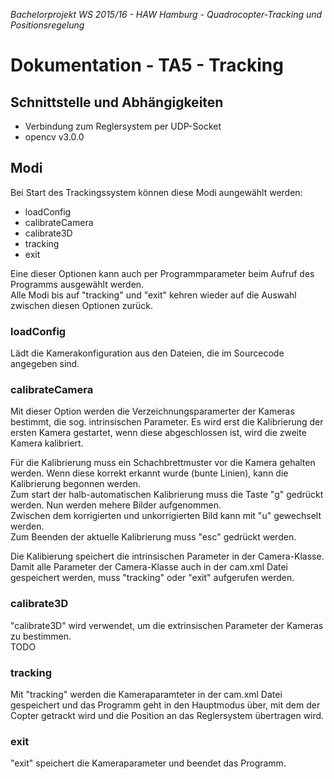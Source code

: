 *Bachelorprojekt WS 2015/16 - HAW Hamburg - Quadrocopter-Tracking und Positionsregelung*
# Dokumentation - TA5 - Tracking


## Schnittstelle und Abhängigkeiten
- Verbindung zum Reglersystem per UDP-Socket
- opencv v3.0.0


## Modi
Bei Start des Trackingssystem können diese Modi aungewählt werden:

- loadConfig
- calibrateCamera
- calibrate3D
- tracking
- exit

Eine dieser Optionen kann auch per Programmparameter beim Aufruf des Programms ausgewählt werden.  
Alle Modi bis auf "tracking" und "exit" kehren wieder auf die Auswahl zwischen diesen Optionen zurück.


### loadConfig
Lädt die Kamerakonfiguration aus den Dateien, die im Sourcecode angegeben sind.

### calibrateCamera
Mit dieser Option werden die Verzeichnungsparamerter der Kameras bestimmt, die sog. intrinsischen Parameter. Es wird erst die Kalibrierung der ersten Kamera gestartet, wenn diese abgeschlossen ist, wird die zweite Kamera kalibriert.

Für die Kalibrierung muss ein Schachbrettmuster vor die Kamera gehalten werden. Wenn diese korrekt erkannt wurde (bunte Linien), kann die Kalibrierung begonnen werden.  
Zum start der halb-automatischen Kalibrierung muss die Taste "g" gedrückt werden. Nun werden mehere Bilder aufgenommen.  
Zwischen dem korrigierten und unkorrigierten Bild kann mit "u" gewechselt werden.  
Zum Beenden der aktuelle Kalibrierung muss "esc" gedrückt werden.

Die Kalibierung speichert die intrinsischen Parameter in der Camera-Klasse. Damit alle Parameter der Camera-Klasse auch in der cam.xml Datei gespeichert werden, muss "tracking" oder "exit" aufgerufen werden.

### calibrate3D
"calibrate3D" wird verwendet, um die extrinsischen Parameter der Kameras zu bestimmen.  
TODO


### tracking
Mit "tracking" werden die Kameraparamteter in der cam.xml Datei gespeichert und das Programm geht in den Hauptmodus über, mit dem der Copter getrackt wird und die Position an das Reglersystem übertragen wird.

### exit
"exit" speichert die Kameraparameter und beendet das Programm.
